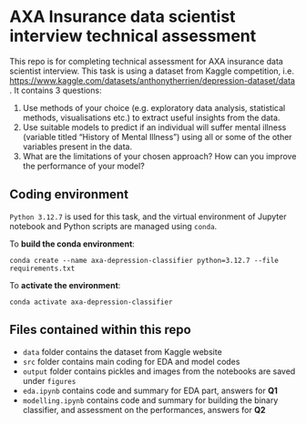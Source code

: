 # AXA Insurance data scientist interview technical assessment
This repo is for completing technical assessment for AXA insurance data scientist interview. This task is using a dataset from Kaggle competition, i.e. https://www.kaggle.com/datasets/anthonytherrien/depression-dataset/data . It contains 3 questions:

1. Use methods of your choice (e.g. exploratory data analysis, statistical methods, visualisations etc.)  to extract useful insights from the data. 
2. Use suitable models to predict if an individual will suffer mental illness (variable titled “History of Mental Illness”) using all or some of the other variables present in the data. 
3. What are the limitations of your chosen approach? How can you improve the performance of your model?

 
## Coding environment
`Python 3.12.7` is used for this task, and the virtual environment of Jupyter notebook and Python scripts are managed using `conda`. 

To **build the conda environment**:

```conda create --name axa-depression-classifier python=3.12.7 --file requirements.txt ```

To **activate the environment**:

```conda activate axa-depression-classifier```

## Files contained within this repo
* `data` folder contains the dataset from Kaggle website
* `src` folder contains main coding for EDA and model codes
* `output` folder contains pickles and images from the notebooks are saved under `figures`
* `eda.ipynb` contains code and summary for EDA part, answers for **Q1**
* `modelling.ipynb` contains code and summary for building the binary classifier, and assessment on the performances, answers for **Q2**
